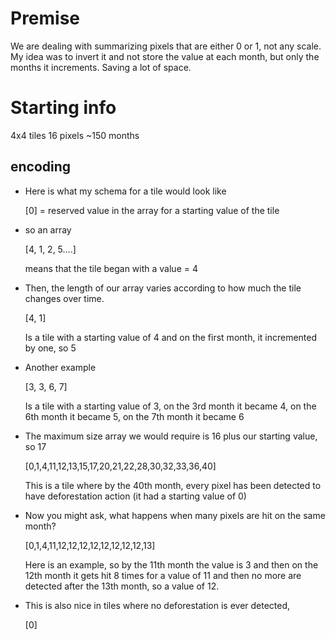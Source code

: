 
Premise
=================

We are dealing with summarizing pixels that are either 0 or 1, not any scale. My idea was to invert it and not store the value at each month, but only the months it increments. Saving a lot of space.

Starting info
=================

4x4 tiles
16 pixels
~150 months

encoding
--------

- Here is what my schema for a tile would look like

    [0] = reserved value in the array for a starting value of the tile
    
- so an array

    [4, 1, 2, 5....] 

    means that the tile began with a value = 4

- Then, the length of our array varies according to how much the tile changes over time.

    [4, 1] 

    Is a tile with a starting value of 4 and on the first month, it incremented by one, so 5

- Another example

    [3, 3, 6, 7]

    Is a tile with a starting value of 3, on the 3rd month it became 4, on the 6th month it became 5, on the 7th month it became 6

- The maximum size array we would require is 16 plus our starting value, so 17

    [0,1,4,11,12,13,15,17,20,21,22,28,30,32,33,36,40]

    This is a tile where by the 40th month, every pixel has been detected to have deforestation action (it had a starting value of 0)

- Now you might ask, what happens when many pixels are hit on the same month?

    [0,1,4,11,12,12,12,12,12,12,12,12,13]

    Here is an example, so by the 11th month the value is 3 and then on the 12th month it gets hit 8 times for a value of 11 and then no more are detected after the 13th month, so a value of 12.

- This is also nice in tiles where no deforestation is ever detected,

    [0]
